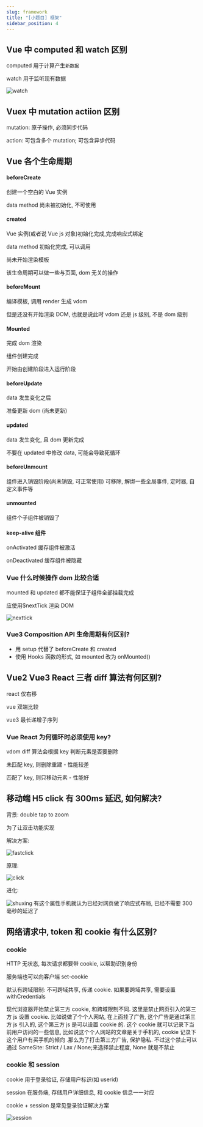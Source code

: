 ```yaml
---
slug: framework
title: "[小题目] 框架"
sidebar_position: 4
---
```


## Vue 中 computed 和 watch 区别

computed 用于计算产生`新数据`

watch 用于监听现有数据

![watch](assets/watch.JPG)

## Vuex 中 mutation actiion 区别

mutation: 原子操作, 必须同步代码

action: 可包含多个 mutation; 可包含异步代码

## Vue 各个生命周期

#### beforeCreate

创建一个空白的 Vue 实例

data method 尚未被初始化, 不可使用

#### created

Vue 实例(或者说 Vue js 对象)初始化完成,完成响应式绑定

data method 初始化完成, 可以调用

尚未开始渲染模板

该生命周期可以做一些与页面, dom 无关的操作

#### beforeMount

编译模板, 调用 render 生成 vdom

但是还没有开始渲染 DOM, 也就是说此时 vdom 还是 js 级别, 不是 dom 级别

#### Mounted

完成 dom 渲染

组件创建完成

开始由创建阶段进入运行阶段

#### beforeUpdate

data 发生变化之后

准备更新 dom (尚未更新)

#### updated

data 发生变化, 且 dom 更新完成

不要在 updated 中修改 data, 可能会导致死循环

#### beforeUnmount

组件进入销毁阶段(尚未销毁, 可正常使用) 可移除, 解绑一些全局事件, 定时器, 自定义事件等

#### unmounted

组件个子组件被销毁了

#### keep-alive 组件

onActivated 缓存组件被激活

onDeactivated 缓存组件被隐藏

### Vue 什么时候操作 dom 比较合适

mounted 和 updated 都不能保证子组件全部挂载完成

应使用$nextTick 渲染 DOM

![nexttick](assets/nexttick.JPG)

### Vue3 Composition API 生命周期有何区别?

- 用 setup 代替了 beforeCreate 和 created
- 使用 Hooks 函数的形式, 如 mounted 改为 onMounted()

## Vue2 Vue3 React 三者 diff 算法有何区别?

react 仅右移

vue 双端比较

vue3 最长递增子序列

### Vue React 为何循环时必须使用 key?

vdom diff 算法会根据 key 判断元素是否要删除

未匹配 key, 则删除重建 - 性能较差

匹配了 key, 则只移动元素 - 性能好

## 移动端 H5 click 有 300ms 延迟, 如何解决?

背景: double tap to zoom

为了让双击功能实现

解决方案:

![fastclick](assets/fastclick.JPG)

原理:

![click](assets/click.JPG)

进化:

![shuxing](assets/shuxing.JPG) 有这个属性手机就认为已经对网页做了响应式布局, 已经不需要 300 毫秒的延迟了

## 网络请求中, token 和 cookie 有什么区别?

### cookie

HTTP 无状态, 每次请求都要带 cookie, 以帮助识别身份

服务端也可以向客户端 set-cookie

默认有跨域限制: 不可跨域共享, 传递 cookie. 如果要跨域共享, 需要设置 withCredentials

现代浏览器开始禁止第三方 cookie, 和跨域限制不同. 这里是禁止网页引入的第三方 js 设置 cookie. 比如说做了个个人网站, 在上面挂了广告, 这个广告是通过第三方 js 引入的, 这个第三方 js 是可以设置 cookie 的. 这个 cookie 就可以记录下当前用户访问的一些信息, 比如说这个个人网站的文章是关于手机的, cookie 记录下这个用户有买手机的倾向 .那么为了打击第三方广告, 保护隐私. 不过这个禁止可以通过 SameSite: Strict / Lax / None;来选择禁止程度, None 就是不禁止

### cookie 和 session

cookie 用于登录验证, 存储用户标识(如 userid)

session 在服务端, 存储用户详细信息, 和 cookie 信息一一对应

cookie + session 是常见登录验证解决方案

![session](assets/session.JPG)